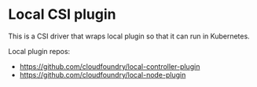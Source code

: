 # Local CSI plugin

This is a CSI driver that wraps local plugin so that it can run in Kubernetes.

Local plugin repos:

* https://github.com/cloudfoundry/local-controller-plugin
* https://github.com/cloudfoundry/local-node-plugin
